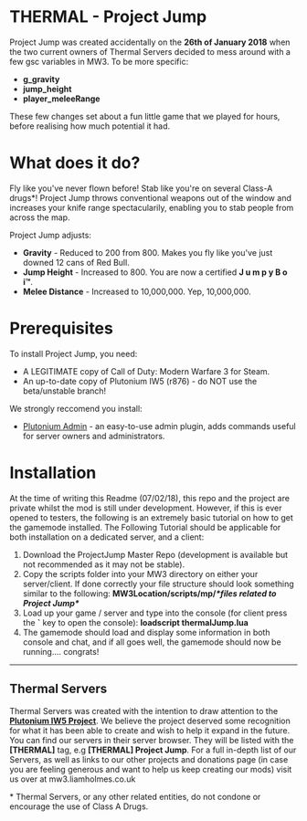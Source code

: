 # THERMAL - Project Jump

Project Jump was created accidentally on the **26th of January 2018** when the two current owners of Thermal Servers decided to mess around with a few gsc variables in MW3. To be more specific:

 - **g_gravity**
 - **jump_height**
 - **player_meleeRange**
 
These few changes set about a fun little game that we played for hours, before realising how much potential it had.

# What does it do?
Fly like you've never flown before! Stab like you're on several Class-A drugs\*! Project Jump throws conventional weapons out of the window and increases your knife range spectacularily, enabling you to stab people from across the map.

Project Jump adjusts:
* **Gravity** - Reduced to 200 from 800. Makes you fly like you've just downed 12 cans of Red Bull.
* **Jump Height** - Increased to 800. You are now a certified **J u m p y B o i™**.
* **Melee Distance** - Increased to 10,000,000. Yep, 10,000,000. 

# Prerequisites
To install Project Jump, you need: 
* A LEGITIMATE copy of Call of Duty: Modern Warfare 3 for Steam.
* An up-to-date copy of Plutonium IW5 (r876) - do NOT use the beta/unstable branch!

We strongly reccomend you install: 
* [Plutonium Admin](https://forum.plutonium.pw/topic/450/release-plutonium-admin-script) - an easy-to-use admin plugin, adds commands useful for server owners and administrators.

# Installation

At the time of writing this Readme (07/02/18), this repo and the project are private whilst the mod is still under development. However, if this is ever opened to testers, the following is an extremely basic tutorial on how to get the gamemode installed.
The Following Tutorial should be applicable for both installation on a dedicated server, and a client:

 1. Download the ProjectJump Master Repo (development is available but not recommended as it may not be stable).
 2. Copy the scripts folder into your MW3 directory on either your server/client. If done correctly your file structure should look something similar to the following: **MW3Location/scripts/mp/*\*files related to Project Jump\****
 3. Load up your game / server and type into the console (for client press the **`** key to open the console): **loadscript thermalJump.lua** 
 4. The gamemode should load and display some information in both console and chat, and if all goes well, the gamemode should now be running.... congrats!
***
## Thermal Servers
Thermal Servers was created with the intention to draw attention to the [**Plutonium IW5 Project**](plutonium.pw). We believe the project deserved some recognition for what it has been able to create and wish to help it expand in the future.
You can find our servers in their server browser. They will be listed with the **[THERMAL]** tag, e.g **[THERMAL] Project Jump**.
For a full in-depth list of our Servers, as well as links to our other projects and donations page (in case you are feeling generous and want to help us keep creating our mods) visit us over at mw3.liamholmes.co.uk


\* Thermal Servers, or any other related entities, do not condone or encourage the use of Class A Drugs. 
